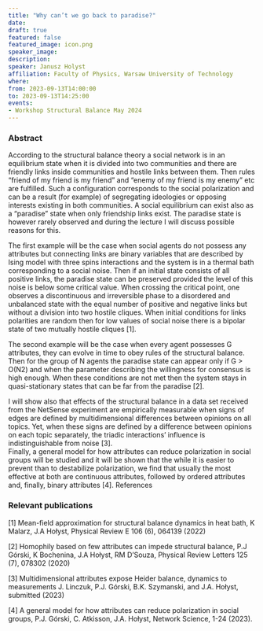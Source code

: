 ```yaml
---
title: "Why can’t we go back to paradise?"
date:
draft: true
featured: false
featured_image: icon.png
speaker_image:
description:
speaker: Janusz Holyst
affiliation: Faculty of Physics, Warsaw University of Technology
where:
from: 2023-09-13T14:00:00
to: 2023-09-13T14:25:00
events:
- Workshop Structural Balance May 2024 
---
```


### Abstract

According to the structural balance theory a social network is in an equilibrium state when it is divided into two communities and there are friendly links inside communities and hostile links between them. Then rules “friend of my friend is my friend” and “enemy of my friend is my enemy” etc are fulfilled.  Such a configuration corresponds to the social polarization and can be a result (for example) of segregating ideologies or opposing interests existing in both communities. A social equilibrium can exist also as a “paradise” state when only friendship links exist. The paradise state is however rarely observed and during the lecture I will discuss possible reasons for this. 

The first example will be the case when social agents do not possess any attributes but connecting links are binary variables that are described by Ising model with three spins interactions and the system is in a thermal bath corresponding to a social noise. Then if an initial state consists of all positive links, the paradise state can be preserved  provided the level of this noise is below some critical value. When crossing the critical point, one observes a discontinuous and irreversible phase to a disordered and unbalanced state with the equal number of positive and negative links but without a division into two hostile cliques.   When initial conditions for links polarities are random then for low values of social noise there is a bipolar state of two mutually hostile cliques [1].    

The second example will be the case when every agent possesses G attributes, they can evolve in time to obey rules of the structural balance. Then for the group of N agents the paradise state can appear only if G > O(N2)    and when the parameter describing the willingness for consensus is high enough. When these conditions are not met then the system stays in quasi-stationary states that can be far from the paradise [2].

I will show also that effects of the structural balance in a data set received from the NetSense experiment are empirically measurable when signs of edges are defined by multidimensional differences between opinions on all topics. Yet, when these signs are defined by a difference between opinions on each topic separately, the triadic interactions’ influence is indistinguishable from noise [3].  
Finally, a general model for how attributes can reduce polarization in social groups will be studied and it will be shown that the while it is easier to prevent than to destabilize polarization, we find that usually the most effective at both are continuous attributes, followed by ordered attributes and, finally, binary attributes [4].
References

	 
### Relevant publications 

[1] Mean-field approximation for structural balance dynamics in heat bath, K Malarz, J.A Hołyst,
     Physical Review E 106 (6), 064139 (2022)
	 
[2] Homophily based on few attributes can impede structural balance, P.J Górski, K Bochenina, J.A
     Hołyst, RM D’Souza, Physical Review Letters 125 (7), 078302 (2020)

[3] Multidimensional attributes expose Heider balance, dynamics to measurements
     J. Linczuk, P.J. Górski, B.K. Szymanski, and J.A. Hołyst, submitted (2023) 
	 
[4] A general model for how attributes can reduce polarization in social groups, P.J. Górski, C.
     Atkisson, J.A. Hołyst, Network Science, 1-24 (2023).
